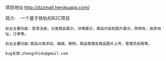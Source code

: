 
项目地址:http://dzzmall.herokuapp.com/


简介:
    一个基于铁轨的B2C项目
    
    前台主要功能：登录注册，分类商品展示，详情展示，商品内容和图片展示，购物车，收获地址，订单等。

    后台主要功能:商品分类添加、编辑、删除。商品管理及商品图片上传，管理员权限等。
    
    bug反馈:zhengzhidu@gmail.com  




